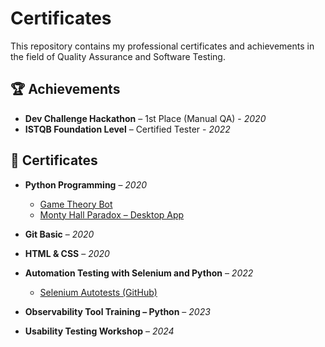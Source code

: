 # Certificates

This repository contains my professional certificates and achievements in the field of Quality Assurance and Software Testing.

## 🏆 Achievements

- **Dev Challenge Hackathon** – 1st Place (Manual QA) - *2020*
- **ISTQB Foundation Level** – Certified Tester - *2022*

## 📄 Certificates

- **Python Programming** – *2020*  
  - [Game Theory Bot](https://github.com/NaStenku/gametheory_bot)  
  - [Monty Hall Paradox – Desktop App](https://github.com/NaStenku/Monty-Hall-paradox)
  
- **Git Basic** – *2020*

- **HTML & CSS** – *2020*

- **Automation Testing with Selenium and Python** – *2022*  
  - [Selenium Autotests (GitHub)](https://github.com/NaStenku/selenium_autotests_python)

- **Observability Tool Training – Python** – *2023*

- **Usability Testing Workshop** – *2024*
